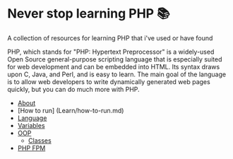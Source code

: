 # Never stop learning PHP :books:
A collection of resources for learning PHP that i've used or have found 

PHP, which stands for "PHP: Hypertext Preprocessor" is a widely-used Open Source general-purpose scripting language that is especially suited for web development and can be embedded into HTML. Its syntax draws upon C, Java, and Perl, and is easy to learn. The main goal of the language is to allow web developers to write dynamically generated web pages quickly, but you can do much more with PHP.

* [About](Learn/about.md)
* [How to run] (Learn/how-to-run.md)
* [Language](Learn/Language)
 * [Variables](Learn/Language/variables.md)
* [OOP](Learn/OOP/)
  * [Classes](Learn/OOP/classes.md)
* [PHP FPM](Learn/php-fpm.md)

